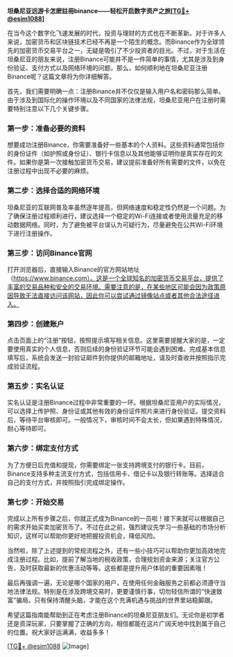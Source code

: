 **坦桑尼亚远游卡怎麽註冊binance——轻松开启数字资产之旅[[TG💪+ @esim1088](https://t.me/s/esim1088)]**

在当今这个数字化飞速发展的时代，投资与理财的方式也在不断革新。对于许多人来说，加密货币和区块链技术已经不再是一个陌生的概念。而Binance作为全球领先的加密货币交易平台之一，无疑是吸引了不少投资者的目光。不过，对于生活在坦桑尼亚的朋友来说，注册Binance可能并不是一件简单的事情，尤其是涉及到身份验证、支付方式以及网络环境的问题。那么，如何顺利地在坦桑尼亚注册Binance呢？这篇文章将为你详细解答。

首先，我们需要明确一点：注册Binance并不仅仅是输入用户名和密码那么简单。由于涉及到国际化的操作环境以及不同国家的法律法规，坦桑尼亚用户在注册时需要特别注意以下几个关键步骤。

### 第一步：准备必要的资料

想要成功注册Binance，你需要准备好一些基本的个人资料。这些资料通常包括你的身份证件（如护照或身份证）、银行卡信息以及其他能够证明你是真实存在的文件。如果你是第一次接触加密货币交易，建议提前准备好所有需要的文件，以免在注册过程中出现不必要的麻烦。

### 第二步：选择合适的网络环境

坦桑尼亚的互联网普及率虽然逐年提高，但网络速度和稳定性仍然是一个问题。为了确保注册过程顺利进行，建议选择一个稳定的Wi-Fi连接或者使用流量充足的移动数据网络。同时，为了避免被平台误认为可疑行为，尽量避免在公共Wi-Fi环境下进行注册操作。

### 第三步：访问Binance官网

打开浏览器后，直接输入Binance的官方网站地址（https://www.binance.com）。这是一个全球知名的加密货币交易平台，提供了丰富的交易品种和安全的交易环境。需要注意的是，在某些地区可能会因为政策原因导致无法直接访问该网站，因此你可以尝试通过镜像站点或者其他合法途径进入。

### 第四步：创建账户

点击页面上的“注册”按钮，按照提示填写相关信息。这里需要提醒大家的是，一定要使用真实的个人信息，否则后续的身份验证环节可能会遇到困难。完成基本信息填写后，系统会发送一封验证邮件到你提供的邮箱地址，请及时查收并按照指示完成验证流程。

### 第五步：实名认证

实名认证是注册Binance过程中非常重要的一环。根据坦桑尼亚用户的实际情况，可以选择上传护照、身份证或其他有效的身份证件照片来进行身份验证。提交资料后，等待平台审核即可。一般情况下，审核时间不会太长，但如果遇到特殊情况，耐心等待即可。

### 第六步：绑定支付方式

为了方便日后充值和提现，你需要绑定一张支持跨境支付的银行卡。目前，Binance支持多种主流支付方式，包括信用卡、借记卡以及银行转账等。选择适合自己的支付方式，并按照指引完成绑定操作。

### 第七步：开始交易

完成以上所有步骤之后，你就正式成为Binance的一员啦！接下来就可以根据自己的需求开始买卖加密货币了。不过在此之前，强烈建议先学习一些基础的市场分析知识，这样可以帮助你更好地把握投资机会，降低风险。

当然啦，除了上述提到的常规流程之外，还有一些小技巧可以帮助你更加高效地完成注册过程。比如，提前了解当地的税收政策，合理规划资金来源；关注官方公告，及时获取最新的优惠活动等等。这些都是提升用户体验的重要因素哦！

最后再强调一遍，无论是哪个国家的用户，在使用任何金融服务之前都必须遵守当地法律法规。特别是在涉及跨境交易时，更要谨慎行事，切勿轻信所谓的“快速致富”骗局。只有保持清醒头脑，才能在这个充满机遇与挑战的世界里站稳脚跟。

希望这篇指南能帮助到正在考虑注册Binance的坦桑尼亚朋友们。无论你是初学者还是资深玩家，只要掌握了正确的方向，相信都能在这片广阔天地中找到属于自己的位置。祝大家好运满满，收益多多！

[[TG💪+ @esim1088](https://t.me/s/esim1088) ![Image](https://i.postimg.cc/4NQfJmqS/Snipaste-2025-05-13-00-14-12.png)]